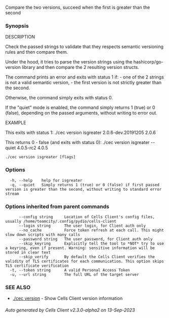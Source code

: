 Compare the two versions, succeed when the first is greater than the second

### Synopsis


DESCRIPTION

  Check the passed strings to validate that they respects semantic versioning rules
  and then compare them.
  
  Under the hood, it tries to parse the version strings using the hashicorp/go-version library
  and then compare the 2 resulting version structs.
  
  The command prints an error and exits with status 1 if:
    - one of the 2 strings is not a valid semantic version,
    - the first version is not strictly greater than the second.

  Otherwise, the command simply exits with status 0.	

  If the "quiet" mode is enabled, the command simply returns 1 (true) or 0 (false), depending
  on the passed arguments, without writing to error out.

EXAMPLE

  This exits with status 1:
   ./cec version isgreater 2.0.6-dev.20191205 2.0.6

  This returns 0 - false (and exits with status 0):
   ./cec version isgreater --quiet 4.0.5-rc2 4.0.5



```
./cec version isgreater [flags]
```

### Options

```
  -h, --help    help for isgreater
  -q, --quiet   Simply returns 1 (true) or 0 (false) if first passed version is greater than the second, without writing to standard error stream
```

### Options inherited from parent commands

```
      --config string     Location of Cells Client's config files, usually /home/teamcity/.config/pydio/cells-client
      --login string      The user login, for Client auth only
      --no_cache          Force token refresh at each call. This might slow down scripts with many calls
      --password string   The user password, for Client auth only
      --skip_keyring      Explicitly tell the tool to *NOT* try to use a keyring, even if present. Warning: sensitive information will be stored in clear text
      --skip_verify       By default the Cells Client verifies the validity of TLS certificates for each communication. This option skips TLS certificate verification
  -t, --token string      A valid Personal Access Token
  -u, --url string        The full URL of the target server
```

### SEE ALSO

* [./cec version](./cec-version)	 - Show Cells Client version information

###### Auto generated by Cells Client v2.3.0-alpha2 on 13-Sep-2023

